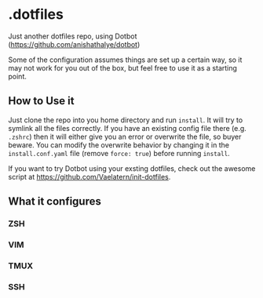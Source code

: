 # .dotfiles
Just another dotfiles repo, using Dotbot (https://github.com/anishathalye/dotbot)

Some of the configuration assumes things are set up a certain way, so it may not work for you out of the box, but feel free to use it as a starting point.

## How to Use it

Just clone the repo into you home directory and run `install`. It will try to symlink all the files correctly. If you have an existing config file there (e.g. `.zshrc`) then it will either give you an error or overwrite the file, so buyer beware. You can modify the overwrite behavior by changing it in the `install.conf.yaml` file (remove `force: true`) before running `install`. 

If you want to try Dotbot using your exsting dotfiles, check out the awesome script at https://github.com/Vaelatern/init-dotfiles.

## What it configures

### ZSH
### VIM
### TMUX
### SSH
